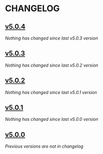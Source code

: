 # CHANGELOG

## [v5.0.4](https://github.com/softspring/doctrine-simple-translation-type-bundle/releases/tag/v5.0.4)

*Nothing has changed since last v5.0.3 version*

## [v5.0.3](https://github.com/softspring/doctrine-simple-translation-type-bundle/releases/tag/v5.0.3)

*Nothing has changed since last v5.0.2 version*

## [v5.0.2](https://github.com/softspring/doctrine-simple-translation-type-bundle/releases/tag/v5.0.2)

*Nothing has changed since last v5.0.1 version*

## [v5.0.1](https://github.com/softspring/doctrine-simple-translation-type-bundle/releases/tag/v5.0.1)

*Nothing has changed since last v5.0.0 version*

## [v5.0.0](https://github.com/softspring/doctrine-simple-translation-type-bundle/releases/tag/v5.0.0)

*Previous versions are not in changelog*
